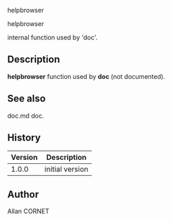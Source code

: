 


helpbrowser


helpbrowser

internal function used by 'doc'.

## Description


  <p><b>helpbrowser</b> function used by <b>doc</b> (not documented).</p>


## See also

doc.md doc.
## History

|Version|Description|
|------|------|
|1.0.0|initial version|


## Author

Allan CORNET



